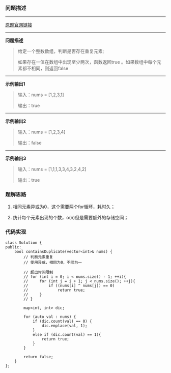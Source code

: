 ### 问题描述
---
[原题官网链接](https://leetcode-cn.com/problems/contains-duplicate/)

---

**问题描述**
> 给定一个整数数组，判断是否存在重复元素;
>
> 如果存在一值在数组中出现至少两次，函数返回true 。如果数组中每个元素都不相同，则返回false

---
**示例输出1**
> 输入：nums = [1,2,3,1]
>
> 输出：true

---
**示例输出2**
> 输入：nums = [1,2,3,4]
>
> 输出：false

---

**示例输出3**
> 输入：nums = [1,1,1,3,3,4,3,2,4,2]
>
> 输出：true

### 题解思路
1. 相同元素异或为0，这个需要两个for循环，耗时久；

2. 统计每个元素出现的个数，o(n)但是需要额外的存储空间；


### 代码实现
```
class Solution {
public:
    bool containsDuplicate(vector<int>& nums) {
        // 判断元素重复
        // 使用异或，相同为0，不同为一

        // 超出时间限制
        // for (int i = 0; i < nums.size() - 1; ++i){
        //     for (int j = i + 1; j < nums.size(); ++j){
        //         if ((nums[i] ^ nums[j]) == 0)
        //             return true;
        //     }
        // }

        map<int, int> dic;

        for (auto val : nums) {
            if (dic.count(val) == 0) {
                dic.emplace(val, 1);
            }
            else if (dic.count(val) == 1){
                return true;
            }
        }

        return false;
    }
};
```

